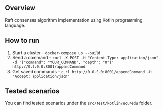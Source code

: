 ## Overview

Raft consensus algorithm implementation using Kotlin programming language.

## How to run

1. Start a cluster - `docker-compose up --build`
2. Send a command - `curl -X POST -H "Content-Type: application/json" -d '{"command": "YOUR_COMMAND", "depth": "0"}' http://0.0.0.0:8001/appendCommand`
3. Get saved commands - `curl http://0.0.0.0:8001/appendCommand -H "Accept: application/json"`

## Tested scenarios

You can find tested scenarios under the `src/test/kotlin/ucu/edu` folder.